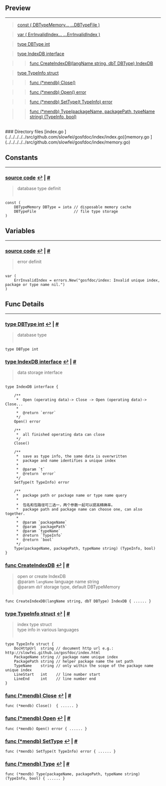 
## Preview
------

> [const ( DBTypeMemory... ...DBTypeFile )](#f_const___DBTypeMemory---_---DBTypeFile__)<a name="p_const___DBTypeMemory---_---DBTypeFile__"><a/>

> [var ( ErrInvalidIndex... ...ErrInvalidIndex )](#f_var___ErrInvalidIndex---_---ErrInvalidIndex__)<a name="p_var___ErrInvalidIndex---_---ErrInvalidIndex__"><a/>

> [type DBType int](#f_type_DBType_int)<a name="p_type_DBType_int"><a/>

> [type IndexDB interface](#f_type_IndexDB_interface)<a name="p_type_IndexDB_interface"><a/>

>> [func CreateIndexDB(langName string, dbT DBType) IndexDB](#f_func_CreateIndexDB_langName_string_dbT_DBType__IndexDB)<a name="p_func_CreateIndexDB_langName_string_dbT_DBType__IndexDB"><a/>

> [type TypeInfo struct](#f_type_TypeInfo_struct)<a name="p_type_TypeInfo_struct"><a/>

>> [func (\*mendb) Close() ](#f_func__+mendb__Close___)<a name="p_func__+mendb__Close___"><a/>

>> [func (\*mendb) Open() error](#f_func__+mendb__Open___error)<a name="p_func__+mendb__Open___error"><a/>

>> [func (\*mendb) SetType(t TypeInfo) error](#f_func__+mendb__SetType_t_TypeInfo__error)<a name="p_func__+mendb__SetType_t_TypeInfo__error"><a/>

>> [func (\*mendb) Type(packageName, packagePath, typeName string) (TypeInfo, bool)](#f_func__+mendb__Type_packageName_packagePath_typeName_string___TypeInfo_bool_)<a name="p_func__+mendb__Type_packageName_packagePath_typeName_string___TypeInfo_bool_"><a/>

<br/>
### Directory files
[index.go ](../../../../../src/github.com/slowfei/gosfdoc/index/index.go)[memory.go ](../../../../../src/github.com/slowfei/gosfdoc/index/memory.go)

## Constants
------
### [source code](../../../../../src/github.com/slowfei/gosfdoc/index/index.go#L23-L26) <a name="f_const___DBTypeMemory---_---DBTypeFile__"><a/> [↩](#p_const___DBTypeMemory---_---DBTypeFile__) | [#](#f_const___DBTypeMemory---_---DBTypeFile__)
> database type definit<br/>
> <br/>


<pre><code class='go custom'>const (
	DBTypeMemory DBType = iota // disposable memory cache
	DBTypeFile                 // file type storage
)</code></pre>


## Variables
------
### [source code](../../../../../src/github.com/slowfei/gosfdoc/index/index.go#L29-L31) <a name="f_var___ErrInvalidIndex---_---ErrInvalidIndex__"><a/> [↩](#p_var___ErrInvalidIndex---_---ErrInvalidIndex__) | [#](#f_var___ErrInvalidIndex---_---ErrInvalidIndex__)
> error definit<br/>
> <br/>


<pre><code class='go custom'>var (
	ErrInvalidIndex = errors.New("gosfdoc/index: Invalid unique index, package or type name nil.")
)</code></pre>


## Func Details
------
### [type DBType int](../../../../../src/github.com/slowfei/gosfdoc/index/index.go#L20-L20) <a name="f_type_DBType_int"><a/> [↩](#p_type_DBType_int) | [#](#f_type_DBType_int)
> database type<br/>
> <br/>


<pre><code class='go custom'>type DBType int</code></pre>


### [type IndexDB interface](../../../../../src/github.com/slowfei/gosfdoc/index/index.go#L36-L72) <a name="f_type_IndexDB_interface"><a/> [↩](#p_type_IndexDB_interface) | [#](#f_type_IndexDB_interface)
> data storage interface<br/>
> <br/>


<pre><code class='go custom'>type IndexDB interface {

	/**
	 *  Open (operating data)-> Close -> Open (operating data)-> Close...
	 *
	 *  @return `error`
	 */
	Open() error

	/**
	 *  all finished operating data can close
	 */
	Close()

	/**
	 *  save as type info, the same data is overwritten
	 *  package and name identifies a unique index
	 *
	 *  @param `t`
	 *  @return `error`
	 */
	SetType(t TypeInfo) error

	/**
	 *	package path or package name or type name query
	 *
	 *	包名和包路径可二选一，两个参数一起可以提高精确率。
	 *	package path and package name can choose one, can also together.
	 *
	 *	@param `packageName`
	 *	@param `packagePath`
	 *	@param `typeName`
	 *	@return `TypeInfo`
	 *	@return `bool`
	 */
	Type(packageName, packagePath, typeName string) (TypeInfo, bool)
}</code></pre>


### [func CreateIndexDB](../../../../../src/github.com/slowfei/gosfdoc/index/index.go#L80-L83) <a name="f_func_CreateIndexDB_langName_string_dbT_DBType__IndexDB"><a/> [↩](#p_func_CreateIndexDB_langName_string_dbT_DBType__IndexDB) | [#](#f_func_CreateIndexDB_langName_string_dbT_DBType__IndexDB)
> open or create IndexDB<br/>
> @param `langName` language name string<br/>
> @param `dbT`      storage type, default DBTypeMemory<br/>
> <br/>


<pre><code class='go custom'>func CreateIndexDB(langName string, dbT DBType) IndexDB { ...... }</code></pre>


### [type TypeInfo struct](../../../../../src/github.com/slowfei/gosfdoc/index/index.go#L89-L96) <a name="f_type_TypeInfo_struct"><a/> [↩](#p_type_TypeInfo_struct) | [#](#f_type_TypeInfo_struct)
> index type struct<br/>
> type info in various languages<br/>
> <br/>


<pre><code class='go custom'>type TypeInfo struct {
	DocHttpUrl  string // document http url e.g.: http://slowfei.github.io/gosfdoc/index.html
	PackageName string // package name unique index
	PackagePath string // helper package name the set path
	TypeName    string // only within the scope of the package name unique index
	LineStart   int    // line number start
	LineEnd     int    // line number end
}</code></pre>


### [func (\*mendb) Close](../../../../../src/github.com/slowfei/gosfdoc/index/memory.go#L33-L35) <a name="f_func__+mendb__Close___"><a/> [↩](#p_func__+mendb__Close___) | [#](#f_func__+mendb__Close___)

<pre><code class='go custom'>func (*mendb) Close()  { ...... }</code></pre>


### [func (\*mendb) Open](../../../../../src/github.com/slowfei/gosfdoc/index/memory.go#L29-L31) <a name="f_func__+mendb__Open___error"><a/> [↩](#p_func__+mendb__Open___error) | [#](#f_func__+mendb__Open___error)

<pre><code class='go custom'>func (*mendb) Open() error { ...... }</code></pre>


### [func (\*mendb) SetType](../../../../../src/github.com/slowfei/gosfdoc/index/memory.go#L37-L46) <a name="f_func__+mendb__SetType_t_TypeInfo__error"><a/> [↩](#p_func__+mendb__SetType_t_TypeInfo__error) | [#](#f_func__+mendb__SetType_t_TypeInfo__error)

<pre><code class='go custom'>func (*mendb) SetType(t TypeInfo) error { ...... }</code></pre>


### [func (\*mendb) Type](../../../../../src/github.com/slowfei/gosfdoc/index/memory.go#L48-L82) <a name="f_func__+mendb__Type_packageName_packagePath_typeName_string___TypeInfo_bool_"><a/> [↩](#p_func__+mendb__Type_packageName_packagePath_typeName_string___TypeInfo_bool_) | [#](#f_func__+mendb__Type_packageName_packagePath_typeName_string___TypeInfo_bool_)

<pre><code class='go custom'>func (*mendb) Type(packageName, packagePath, typeName string) (TypeInfo, bool) { ...... }</code></pre>


